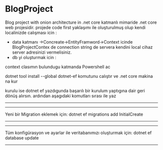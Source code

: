 # BlogProject
Blog project with onion architecture in .net core
katmanlı mimaride  .net core web projesidir.
projede code first yaklaşımı ile oluşturulmuş olup kendi localinizde calışması icin :
- data katmanı ->Concreate->EntityFramword->Context icinde BlogProjectContex de  connection string de servera kendini local cihaz server adresinizi vermelisiniz.
- db yi oluşturmak icin :

context clasımın bulundugu katmanda Powershell ac


dotnet tool install --global dotnet-ef komutunu calıştır ve .net core  makina na kur

kurulu ise dotnet ef  yazdıgunda başarılı bir kurulum yaptıgına dair geri dönüş alırsın.
ardından aşagıdaki komutları sırası ile yaz

****************************
****************************
Yeni bir Migration eklemek için:
dotnet ef migrations add InitialCreate
****************************
****************************
Tüm konfigürasyon ve ayarlar ile veritabanımızı oluşturmak için:
dotnet ef database update
****************************
